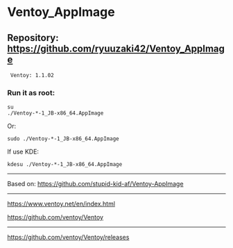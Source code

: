 # Ventoy_AppImage

## Repository: https://github.com/ryuuzaki42/Ventoy_AppImage
     Ventoy: 1.1.02

### Run it as root:
    su
    ./Ventoy-*-1_JB-x86_64.AppImage

Or:

    sudo ./Ventoy-*-1_JB-x86_64.AppImage

If use KDE:

    kdesu ./Ventoy-*-1_JB-x86_64.AppImage

---
Based on: https://github.com/stupid-kid-af/Ventoy-AppImage

---
https://www.ventoy.net/en/index.html

https://github.com/ventoy/Ventoy

---
https://github.com/ventoy/Ventoy/releases
